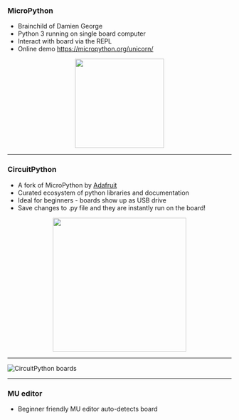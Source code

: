 ### MicroPython

* Brainchild of Damien George
* Python 3 running on single board computer
* Interact with board via the REPL
* Online demo https://micropython.org/unicorn/

<p align="center">
<img src="https://www.robotfreak.de/blog/wp-content/uploads/2016/12/MicroPython-Logo.jpg" width="200">
</p>

---

### CircuitPython

* A fork of MicroPython by [Adafruit](https://learn.adafruit.com/welcome-to-circuitpython/what-is-circuitpython)
* Curated ecosystem of python libraries and documentation
* Ideal for beginners - boards show up as USB drive
* Save changes to .py file and they are instantly run on the board!

<p align="center">
<img src="https://cdn-shop.adafruit.com/1200x900/3403-04.jpg" width="300">
</p>

---

![CircuitPython boards](https://cdn-learn.adafruit.com/guides/cropped_images/000/001/997/medium640/Micros2.jpg)

---

### MU editor

- Beginner friendly MU editor auto-detects board

